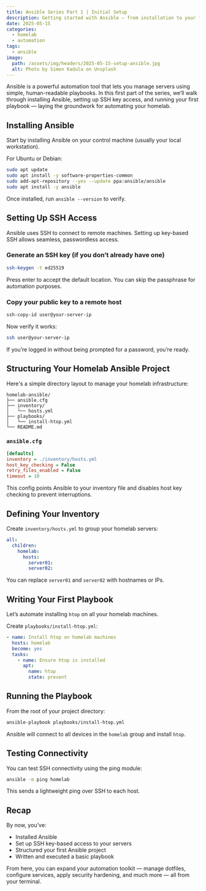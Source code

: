 ```yaml
---
title: Ansible Series Part 1 | Initial Setup
description: Getting started with Ansible — from installation to your first automated task.
date: 2025-05-15
categories:
  - homelab
  - automation
tags:
  - ansible
image:
  path: /assets/img/headers/2025-05-15-setup-ansible.jpg
  alt: Photo by Simon Kadula on Unsplash
---
```


Ansible is a powerful automation tool that lets you manage servers using simple, human-readable playbooks. In this first part of the series, we’ll walk through installing Ansible, setting up SSH key access, and running your first playbook — laying the groundwork for automating your homelab.

## Installing Ansible

Start by installing Ansible on your control machine (usually your local workstation).

For Ubuntu or Debian:

```bash
sudo apt update
sudo apt install -y software-properties-common
sudo add-apt-repository --yes --update ppa:ansible/ansible
sudo apt install -y ansible
```

Once installed, run `ansible --version` to verify.

## Setting Up SSH Access

Ansible uses SSH to connect to remote machines. Setting up key-based SSH allows seamless, passwordless access.

### Generate an SSH key (if you don’t already have one)

```bash
ssh-keygen -t ed25519
```

Press enter to accept the default location. You can skip the passphrase for automation purposes.

### Copy your public key to a remote host

```bash
ssh-copy-id user@your-server-ip
```

Now verify it works:

```bash
ssh user@your-server-ip
```

If you’re logged in without being prompted for a password, you’re ready.

## Structuring Your Homelab Ansible Project

Here's a simple directory layout to manage your homelab infrastructure:

```
homelab-ansible/
├── ansible.cfg
├── inventory/
│   └── hosts.yml
├── playbooks/
│   └── install-htop.yml
└── README.md
```

### `ansible.cfg`

```ini
[defaults]
inventory = ./inventory/hosts.yml
host_key_checking = False
retry_files_enabled = False
timeout = 10
```

This config points Ansible to your inventory file and disables host key checking to prevent interruptions.


## Defining Your Inventory

Create `inventory/hosts.yml` to group your homelab servers:

```yaml
all:
  children:
    homelab:
      hosts:
        server01:
        server02:
```

You can replace `server01` and `server02` with hostnames or IPs.


## Writing Your First Playbook

Let’s automate installing `htop` on all your homelab machines.

Create `playbooks/install-htop.yml`:

```yaml
- name: Install htop on homelab machines
  hosts: homelab
  become: yes
  tasks:
    - name: Ensure htop is installed
      apt:
        name: htop
        state: present
```

## Running the Playbook

From the root of your project directory:

```bash
ansible-playbook playbooks/install-htop.yml
```

Ansible will connect to all devices in the `homelab` group and install `htop`.

## Testing Connectivity

You can test SSH connectivity using the ping module:

```bash
ansible -m ping homelab
```

This sends a lightweight ping over SSH to each host.


## Recap

By now, you’ve:

- Installed Ansible
- Set up SSH key-based access to your servers
- Structured your first Ansible project
- Written and executed a basic playbook

From here, you can expand your automation toolkit — manage dotfiles, configure services, apply security hardening, and much more — all from your terminal.
